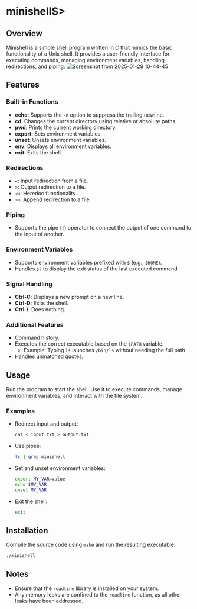# minishell$>
## Overview
Minishell is a simple shell program written in C that mimics the basic functionality of a Unix shell. It provides a user-friendly interface for executing commands, managing environment variables, handling redirections, and piping.
![Screenshot from 2025-01-29 10-44-45](https://github.com/user-attachments/assets/f7b3dede-f525-425b-8d67-3295cb3718eb)
## Features
### Built-in Functions
- **echo**: Supports the `-n` option to suppress the trailing newline.
- **cd**: Changes the current directory using relative or absolute paths.
- **pwd**: Prints the current working directory.
- **export**: Sets environment variables.
- **unset**: Unsets environment variables.
- **env**: Displays all environment variables.
- **exit**: Exits the shell.
### Redirections
- `<`: Input redirection from a file.
- `>`: Output redirection to a file.
- `<<`: Heredoc functionality.
- `>>`: Append redirection to a file.
### Piping
- Supports the pipe (`|`) operator to connect the output of one command to the input of another.
### Environment Variables
- Supports environment variables prefixed with `$` (e.g., `$HOME`).
- Handles `$?` to display the exit status of the last executed command.
### Signal Handling
- **Ctrl-C**: Displays a new prompt on a new line.
- **Ctrl-D**: Exits the shell.
- **Ctrl-\\**: Does nothing.
### Additional Features
- Command history.
- Executes the correct executable based on the `$PATH` variable.
  - Example: Typing `ls` launches `/bin/ls` without needing the full path.
- Handles unmatched quotes.
## Usage
Run the program to start the shell. Use it to execute commands, manage environment variables, and interact with the file system.
### Examples
- Redirect input and output:
  ```sh
  cat < input.txt > output.txt
  ```
- Use pipes:
  ```sh
  ls | grep minishell
  ```
- Set and unset environment variables:
  ```sh
  export MY_VAR=value
  echo $MY_VAR
  unset MY_VAR
  ```
- Exit the shell:
  ```sh
  exit
  ```
## Installation
Compile the source code using `make` and run the resulting executable:
```sh
./minishell
```
## Notes
- Ensure that the `readline` library is installed on your system.
- Any memory leaks are confined to the `readline` function, as all other leaks have been addressed.
